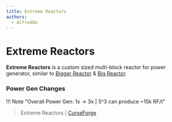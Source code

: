 ```yaml
---
title: Extreme Reactors
authors:
  - AlfredGG
---  
```


# Extreme Reactors

**Extreme Reactors** is a custom sized multi-block reactor for power generator, similar to [Bigger Reactor](https://legacy.curseforge.com/minecraft/mc-mods/biggerreactors) & [Big Reactor](https://legacy.curseforge.com/minecraft/mc-mods/big-reactors).

### Power Gen Changes

!!! Note "Overall Power Gen: 1x -> 3x | 5^3 can produce ~15k RF/t"

> Extreme Reactors | [CurseForge](https://legacy.curseforge.com/minecraft/mc-mods/extreme-reactors)